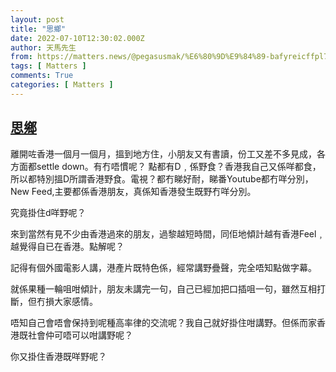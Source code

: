 ```yaml
---
layout: post
title: "思鄉"
date: 2022-07-10T12:30:02.000Z
author: 天馬先生
from: https://matters.news/@pegasusmak/%E6%80%9D%E9%84%89-bafyreicffpl7uwmmbxywwshuh4zjiikpqwx264uipda3lcyznmdjab3z7m
tags: [ Matters ]
comments: True
categories: [ Matters ]
---
```

<!--1657456202000-->
[思鄉](https://matters.news/@pegasusmak/%E6%80%9D%E9%84%89-bafyreicffpl7uwmmbxywwshuh4zjiikpqwx264uipda3lcyznmdjab3z7m)
------

<div>
<p>離開咗香港一個月一個月，搵到地方住，小朋友又有書讀，份工又差不多見成，各方面都settle down。有冇唔慣呢？ 點都有D﹐係野食？香港我自己又係咩都食，所以都特別搵D所謂香港野食。電視？都冇睇好耐，睇番Youtube都冇咩分別，New Feed,主要都係香港朋友，真係知香港發生既野冇咩分別。</p><p>究竟掛住d咩野呢？</p><p>來到當然有見不少由香港過來的朋友，過黎越短時間，同佢地傾計越有香港Feel﹐越覺得自已在香港。點解呢？</p><p>記得有個外國電影人講，港產片既特色係，經常講野疊聲，完全唔知點做字幕。</p><p>就係果種一輪咀咁傾計，朋友未講完一句，自己已經加把口插咀一句，雖然互相打斷，但冇損大家感情。</p><p>唔知自己會唔會保持到呢種高率律的交流呢？我自己就好掛住咁講野。但係而家香港既社會仲可唔可以咁講野呢？</p><p>你又掛住香港既咩野呢？</p>
</div>
